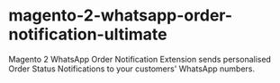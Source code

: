 # magento-2-whatsapp-order-notification-ultimate
Magento 2 WhatsApp Order Notification Extension sends personalised Order Status Notifications to your customers' WhatsApp numbers.
